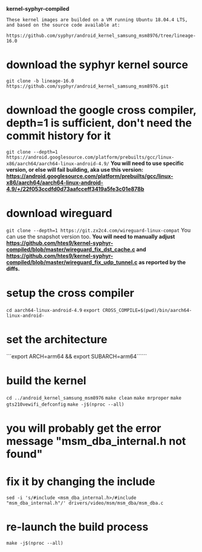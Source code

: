 **kernel-syphyr-compiled**

```
These kernel images are builded on a VM running Ubuntu 18.04.4 LTS, and based on the source code available at:

https://github.com/syphyr/android_kernel_samsung_msm8976/tree/lineage-16.0
```
# download the syphyr kernel source
```git clone -b lineage-16.0 https://github.com/syphyr/android_kernel_samsung_msm8976.git```

# download the google cross compiler, depth=1 is sufficient, don't need the commit history for it
```git clone --depth=1 https://android.googlesource.com/platform/prebuilts/gcc/linux-x86/aarch64/aarch64-linux-android-4.9/```
**You will need to use specific version, or else will fail building, aka use this version: https://android.googlesource.com/platform/prebuilts/gcc/linux-x86/aarch64/aarch64-linux-android-4.9/+/22f053ccdfd0d73aafcceff3419a5fe3c01e878b**

# download wireguard

```git clone --depth=1 https://git.zx2c4.com/wireguard-linux-compat```
You can use the snapshot version too.
**You will need to manually adjust https://github.com/htes9/kernel-syphyr-compiled/blob/master/wireguard_fix_dst_cache.c
and https://github.com/htes9/kernel-syphyr-compiled/blob/master/wireguard_fix_udp_tunnel.c as reported by the diffs.**

# setup the cross compiler
```cd aarch64-linux-android-4.9```
```export CROSS_COMPILE=$(pwd)/bin/aarch64-linux-android-```

# set the architecture
```export ARCH=arm64 && export SUBARCH=arm64``````

# build the kernel
```cd ../android_kernel_samsung_msm8976```
```make clean```
```make mrproper```
```make gts210vewifi_defconfig```
```make -j$(nproc --all)```

# you will probably get the error message "msm_dba_internal.h not found"
# fix it by changing the include
```sed -i 's/#include <msm_dba_internal.h>/#include "msm_dba_internal.h"/' drivers/video/msm/msm_dba/msm_dba.c```

# re-launch the build process
```make -j$(nproc --all)```
